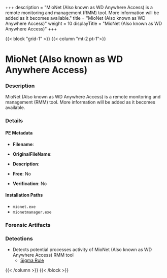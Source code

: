 +++
description = "MioNet (Also known as WD Anywhere Access) is a remote monitoring and management (RMM) tool. More information will be added as it becomes available."
title = "MioNet (Also known as WD Anywhere Access)"
weight = 10
displayTitle = "MioNet (Also known as WD Anywhere Access)"
+++


{{< block "grid-1" >}}
{{< column "mt-2 pt-1">}}

# MioNet (Also known as WD Anywhere Access)


### Description

MioNet (Also known as WD Anywhere Access) is a remote monitoring and management (RMM) tool. More information will be added as it becomes available.




### Details


#### PE Metadata
- **Filename**: 
- **OriginalFileName**: 
- **Description**: 


- **Free**: No

- **Verification**: No




#### Installation Paths
- `mionet.exe`
- `mionetmanager.exe`

### Forensic Artifacts






### Detections
- Detects potential processes activity of MioNet (Also known as WD Anywhere Access) RMM tool
  - [Sigma Rule](https://github.com/magicsword-io/LOLRMM/blob/main/detections/sigma/mionet__also_known_as_wd_anywhere_access__processes_sigma.yml)




{{< /column >}}
{{< /block >}}
